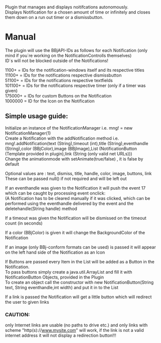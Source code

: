 Plugin that manages and displays noitifcations autonomously. <br/>
Displays Notification for a chosen amount of time or infinitely and closes them down on a run out timer or a dismissbutton.<br/>

# Manual<br/>

The plugin will use the BBjAPI-IDs as follows for each Notification (only mind if you´re working on the NotificationControlls themselves) <br/>
ID´s will not be blocked outside of the Notifications!<br/>

1100+ = IDs for the notification-windows itself and its respective titles<br/>
11100+ = IDs for the notifications respective dismissbutton<br/>
51100+ = IDs for the notifications respective textfields<br/>
101100+ = IDs for the notifications respective timer (only if a timer was given)<br/>
175000+ = IDs for custom Buttons on the Notification<br/>
1000000 = ID for the Icon on the Notification<br/>



## Simple usage guide:<br/>
Initialize an instance of the NotificationManager i.e. mng! = new NotificationManager(1)<br/>
Create a Notification with the addNotification method i.e. mng!.addNotification(text (String),timeout (int),title (String),eventhandle (String),color (BBjColor),image (BBjImage),List<Buttons>  (NotificationButton (Template provided in plugin),link (String (only valid net URLs)))<br/>
Change the animationmode with setAnimate(true/false)  , it is false by default<br/>

Optional values are : text, dismiss, title, handle, color, image, buttons, link <br/>
These can be passed null() if not required and will be left out<br/>

If an eventhandle was given to the Notification it will push the event 17 which can be caught by processing event onclick:<br/>
(A Notification has to be cleared manually if it was clicked, which can be performed using the eventhandle delivered by the event and the deletehandle(String handle) method<br/>

If a timeout was given the Notification will be dismissed on the timeout count (in seconds)<br/>

If a color (BBjColor) is given it will change the BackgroundColor of the Notification<br/>

If an image (only BBj-conform formats can be used) is passed it will appear on the left hand side of the Notification as an Icon<br/>

If Buttons are passed every Item in the List will be added as a Button in the Notification.<br/>
To pass buttons simply create a java.util.ArrayList and fill it with NotificationButton Objects, provided in the Plugin<br/>
To create an object call the constructor with new NotificationButton(String text, String eventhandle,int width) and put it in to the List <br/>

If a link is passed the Notification will get a little button which will redirect the user to given links<br/>
### CAUTION: <br/>
only Internet links are usable (no paths to drive etc.) and only links with scheme "http(s)://www.mysite.com" will work, if the link is not a valid internet address it will not display a redirection button!!! <br/>


